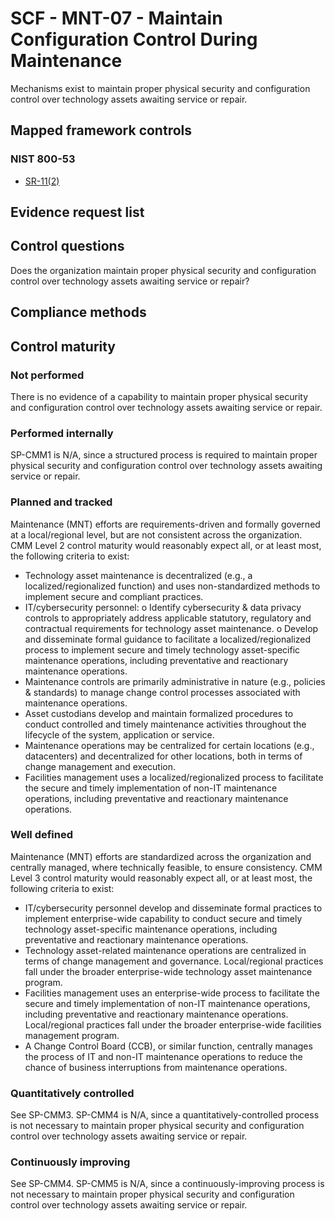 # SCF - MNT-07 - Maintain Configuration Control During Maintenance
Mechanisms exist to maintain proper physical security and configuration control over technology assets awaiting service or repair.
## Mapped framework controls
### NIST 800-53
- [SR-11(2)](../nist80053/sr-11-2.md)

## Evidence request list


## Control questions
Does the organization maintain proper physical security and configuration control over technology assets awaiting service or repair?

## Compliance methods


## Control maturity
### Not performed
There is no evidence of a capability to maintain proper physical security and configuration control over technology assets awaiting service or repair.

### Performed internally
SP-CMM1 is N/A, since a structured process is required to maintain proper physical security and configuration control over technology assets awaiting service or repair.

### Planned and tracked
Maintenance (MNT) efforts are requirements-driven and formally governed at a local/regional level, but are not consistent across the organization. CMM Level 2 control maturity would reasonably expect all, or at least most, the following criteria to exist:
- Technology asset maintenance is decentralized (e.g., a localized/regionalized function) and uses non-standardized methods to implement secure and compliant practices.
- IT/cybersecurity personnel:
o	Identify cybersecurity & data privacy controls to appropriately address applicable statutory, regulatory and contractual requirements for technology asset maintenance.
o	Develop and disseminate formal guidance to facilitate a localized/regionalized process to implement secure and timely technology asset-specific maintenance operations, including preventative and reactionary maintenance operations.
- Maintenance controls are primarily administrative in nature (e.g., policies & standards) to manage change control processes associated with maintenance operations.
- Asset custodians develop and maintain formalized procedures to conduct controlled and timely maintenance activities throughout the lifecycle of the system, application or service.
- Maintenance operations may be centralized for certain locations (e.g., datacenters) and decentralized for other locations, both in terms of change management and execution.
- Facilities management uses a localized/regionalized process to facilitate the secure and timely implementation of non-IT maintenance operations, including preventative and reactionary maintenance operations.

### Well defined
Maintenance (MNT) efforts are standardized across the organization and centrally managed, where technically feasible, to ensure consistency. CMM Level 3 control maturity would reasonably expect all, or at least most, the following criteria to exist:
- IT/cybersecurity personnel develop and disseminate formal practices to implement enterprise-wide capability to conduct secure and timely technology asset-specific maintenance operations, including preventative and reactionary maintenance operations.
- Technology asset-related maintenance operations are centralized in terms of change management and governance. Local/regional practices fall under the broader enterprise-wide technology asset maintenance program.
- Facilities management uses an enterprise-wide process to facilitate the secure and timely implementation of non-IT maintenance operations, including preventative and reactionary maintenance operations. Local/regional practices fall under the broader enterprise-wide facilities management program.
- A Change Control Board (CCB), or similar function, centrally manages the process of IT and non-IT maintenance operations to reduce the chance of business interruptions from maintenance operations.

### Quantitatively controlled
See SP-CMM3. SP-CMM4 is N/A, since a quantitatively-controlled process is not necessary to maintain proper physical security and configuration control over technology assets awaiting service or repair.

### Continuously improving
See SP-CMM4. SP-CMM5 is N/A, since a continuously-improving process is not necessary to maintain proper physical security and configuration control over technology assets awaiting service or repair.
